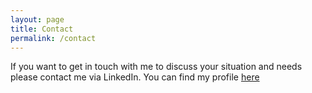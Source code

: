 ```yaml
---
layout: page
title: Contact
permalink: /contact
---
```


If you want to get in touch with me to discuss your situation and needs please contact me via LinkedIn. You can find my profile [here](https://www.linkedin.com/in/magnuslarsson76/)